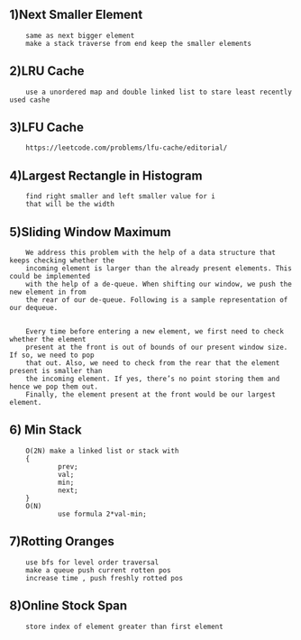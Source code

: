## 1)Next Smaller Element
        same as next bigger element 
        make a stack traverse from end keep the smaller elements

## 2)LRU Cache
        use a unordered map and double linked list to stare least recently used cashe

## 3)LFU Cache
        https://leetcode.com/problems/lfu-cache/editorial/

## 4)Largest Rectangle in Histogram
        find right smaller and left smaller value for i
        that will be the width

## 5)Sliding Window Maximum
        We address this problem with the help of a data structure that keeps checking whether the 
        incoming element is larger than the already present elements. This could be implemented 
        with the help of a de-queue. When shifting our window, we push the new element in from 
        the rear of our de-queue. Following is a sample representation of our dequeue.


        Every time before entering a new element, we first need to check whether the element 
        present at the front is out of bounds of our present window size. If so, we need to pop 
        that out. Also, we need to check from the rear that the element present is smaller than 
        the incoming element. If yes, there’s no point storing them and hence we pop them out.
        Finally, the element present at the front would be our largest element.
        

## 6) Min Stack
        O(2N) make a linked list or stack with
        {
                prev;
                val;
                min;
                next;
        }
        O(N)
                use formula 2*val-min;

## 7)Rotting Oranges
        use bfs for level order traversal
        make a queue push current rotten pos 
        increase time , push freshly rotted pos

## 8)Online Stock Span
        store index of element greater than first element
